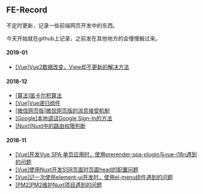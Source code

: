 ## FE-Record
不定时更新，记录一些前端网页开发中的东西。 

今天开始就在github上记录，之前发在其他地方的会慢慢搬过来。 

#### 2019-01
- [[Vue]Vue2数据改变，View却不更新的解决方法](./2019-01/Vue2数据改变，View却不更新的解决方法.md)

#### 2018-12
- [[算法]笛卡尔积算法](./2018-12/笛卡尔积算法.md)
- [[Vue]Vue递归组件](./2018-12/Vue递归组件.md)
- [[微信网页版]微信网页版的消息接受机制](./2018-12/微信网页版的消息接受机制.md)
- [[Google]本地调试Google Sign-In的方法](./2018-12/本地调试Google-Sign-In.md)
- [[Nuxt]Nuxt中的路由权限判断](./2018-12/Nuxt中的路由权限判断.md)

#### 2018-11
- [[Vue]开发Vue SPA 单页应用时，使用prerender-spa-plugin与vue-i18n遇到的问题](./2018-11/prerender-spa-plugin与vue-i18n.md)
- [[Vue]使用Nuxt开发SSR页面时页面head的配置问题](./2018-11/nuxt-head.md)
- [[Vue]记一次使用element-ui开发时，使用el-menu组件遇到的问题](./2018-11/el-menu-bug.md)
- [[PM2]PM2维护Nuxt项目遇到的问题](./2018-11/pm2-problem.md)
